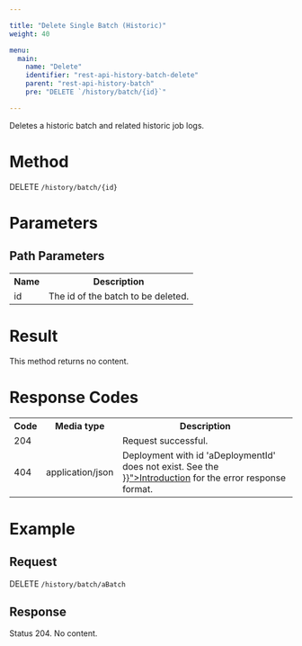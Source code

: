 ```yaml
---

title: "Delete Single Batch (Historic)"
weight: 40

menu:
  main:
    name: "Delete"
    identifier: "rest-api-history-batch-delete"
    parent: "rest-api-history-batch"
    pre: "DELETE `/history/batch/{id}`"

---
```


Deletes a historic batch and related historic job logs.


# Method

DELETE `/history/batch/{id}`


# Parameters

## Path Parameters

<table class="table table-striped">
  <tr>
    <th>Name</th>
    <th>Description</th>
  </tr>
  <tr>
    <td>id</td>
    <td>The id of the batch to be deleted.</td>
  </tr>
</table>

# Result

This method returns no content.


# Response Codes

<table class="table table-striped">
  <tr>
    <th>Code</th>
    <th>Media type</th>
    <th>Description</th>
  </tr>
  <tr>
    <td>204</td>
    <td></td>
    <td>Request successful.</td>
  </tr>
  <tr>
    <td>404</td>
    <td>application/json</td>
    <td>Deployment with id 'aDeploymentId' does not exist. See the <a href="{{< relref "reference/rest/overview/index.md#error-handling" >}}">Introduction</a> for the error response format.</td>
  </tr>
</table>


# Example

## Request

DELETE `/history/batch/aBatch`

## Response

Status 204. No content.
